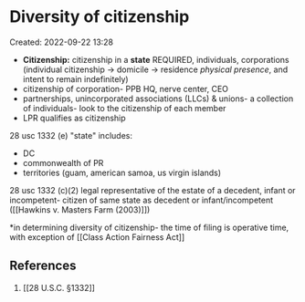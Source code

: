 # Diversity of citizenship
Created: 2022-09-22 13:28


- **Citizenship:** citizenship in a **state** REQUIRED, individuals, corporations (individual citizenship -> domicile -> residence *physical presence*, and intent to remain indefinitely)
- citizenship of corporation- PPB HQ, nerve center, CEO
- partnerships, unincorporated associations (LLCs) & unions- a collection of individuals- look to the citizenship of each member
- LPR qualifies as citizenship

28 usc 1332 (e) "state" includes:
- DC
- commonwealth of PR
- territories (guam, american samoa, us virgin islands)

28 usc 1332 (c)(2) legal representative of the estate of a decedent, infant or incompetent- citizen of same state as decedent or infant/incompetent ([[Hawkins v. Masters Farm (2003)]])

*in determining diversity of citizenship- the time of filing is operative time, with exception of [[Class Action Fairness Act]]

## References

1. [[28 U.S.C. §1332]]